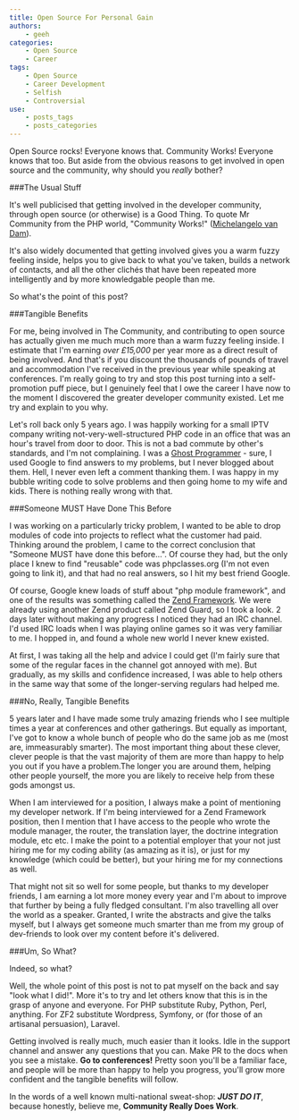 ```yaml
---
title: Open Source For Personal Gain
authors:
    - geeh
categories:
    - Open Source
    - Career
tags:
    - Open Source
    - Career Development
    - Selfish
    - Controversial
use:
    - posts_tags
    - posts_categories
---
```


Open Source rocks! Everyone knows that. Community Works! Everyone knows that too. But aside from the obvious reasons to get involved in open source and the community, why should you _really_ bother?

###The Usual Stuff

It's well publicised that getting involved in the developer community, through open source (or otherwise) is a Good Thing. To quote Mr Community from the PHP world, "Community Works!" ([Michelangelo van Dam](http://www.dragonbe.com/)). 

It's also widely documented that getting involved gives you a warm fuzzy feeling inside, helps you to give back to what you've taken, builds a network of contacts, and all the other clichés that have been repeated more intelligently and by more knowledgable people than me. 

So what's the point of this post?

###Tangible Benefits

For me, being involved in The Community, and contributing to open source has actually given me much much more than a warm fuzzy feeling inside. I estimate that I'm earning *over £15,000* per year more as a direct result of being involved. And that's if you discount the thousands of pounds of travel and accommodation I've received in the previous year while speaking at conferences. I'm really going to try and stop this post turning into a self-promotion puff piece, but I genuinely feel that I owe the career I have now to the moment I discovered the greater developer community existed. Let me try and explain to you why.

Let's roll back only 5 years ago. I was happily working for a small IPTV company writing not-very-well-structured PHP code in an office that was an hour's travel from door to door. This is not a bad commute by other's standards, and I'm not complaining. I was a [Ghost Programmer](http://www.troyhunt.com/2013/02/the-ghost-who-codes-how-anonymity-is.html) - sure, I used Google to find answers to my problems, but I never blogged about them. Hell, I never even left a comment thanking them. I was happy in my bubble writing code to solve problems and then going home to my wife and kids. There is nothing really wrong with that.

###Someone MUST Have Done This Before

I was working on a particularly tricky problem, I wanted to be able to drop modules of code into projects to reflect what the customer had paid. Thinking around the problem, I came to the correct conclusion that "Someone MUST have done this before...". Of course they had, but the only place I knew to find "reusable" code was phpclasses.org (I'm not even going to link it), and that had no real answers, so I hit my best friend Google. 

Of course, Google knew loads of stuff about "php module framework", and one of the results was something called the [Zend Framework](http://framework.zend.com). We were already using another Zend product called Zend Guard, so I took a look. 2 days later without making any progress I noticed they had an IRC channel. I'd used IRC loads when I was playing online games so it was very familiar to me. I hopped in, and found a whole new world I never knew existed.

At first, I was taking all the help and advice I could get (I'm fairly sure that some of the regular faces in the channel got annoyed with me). But gradually, as my skills and confidence increased, I was able to help others in the same way that some of the longer-serving regulars had helped me.

###No, Really, Tangible Benefits

5 years later and I have made some truly amazing friends who I see multiple times a year at conferences and other gatherings. But equally as important, I've got to know a whole bunch of people who do the same job as me (most are, immeasurably smarter). The most important thing about these clever, clever people is that the vast majority of them are more than happy to help you out if you have a problem.The longer you are around them, helping other people yourself, the more you are likely to receive help from these gods amongst us.  

When I am interviewed for a position, I always make a point of mentioning my developer network. If I'm being interviewed for a Zend Framework position, then I mention that I have access to the people who wrote the module manager, the router, the translation layer, the doctrine integration module, etc etc. I make the point to a potential employer that your not just hiring me for my coding ability (as amazing as it is), or just for my knowledge (which could be better), but your hiring me for my connections as well.

That might not sit so well for some people, but thanks to my developer friends, I am earning a lot more money every year and I'm about to improve that further by being a fully fledged consultant. I'm also travelling all over the world as a speaker. Granted, I write the abstracts and give the talks myself, but I always get someone much smarter than me from my group of dev-friends to look over my content before it's delivered.

###Um, So What?

Indeed, so what? 

Well, the whole point of this post is not to pat myself on the back and say "look what I did!". More it's to try and let others know that this is in the grasp of anyone and everyone. For PHP substitute Ruby, Python, Perl, anything. For ZF2 substitute Wordpress, Symfony, or (for those of an artisanal persuasion), Laravel. 

Getting involved is really much, much easier than it looks. Idle in the support channel and answer any questions that you can. Make PR to the docs when you see a mistake. **Go to conferences!** Pretty soon you'll be a familiar face, and people will be more than happy to help you progress, you'll grow more confident and the tangible benefits will follow.

In the words of a well known multi-national sweat-shop: **_JUST DO IT_**, because honestly, believe me, **Community Really Does Work**.
